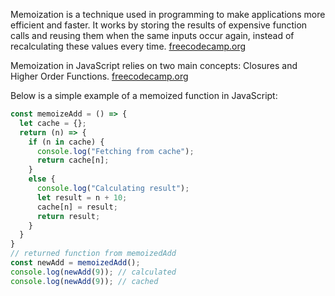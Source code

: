 Memoization is a technique used in programming to make applications more efficient and faster. It works by storing the results of expensive function calls and reusing them when the same inputs occur again, instead of recalculating these values every time. [freecodecamp.org](https://www.freecodecamp.org/news/memoization-in-javascript-and-react/)

Memoization in JavaScript relies on two main concepts: Closures and Higher Order Functions. [freecodecamp.org](https://www.freecodecamp.org/news/memoization-in-javascript-and-react/)

Below is a simple example of a memoized function in JavaScript:

```javascript
const memoizeAdd = () => {
  let cache = {};
  return (n) => {
    if (n in cache) {
      console.log("Fetching from cache");
      return cache[n];
    }
    else {
      console.log("Calculating result");
      let result = n + 10;
      cache[n] = result;
      return result;
    }
  }
}
// returned function from memoizedAdd
const newAdd = memoizedAdd();
console.log(newAdd(9)); // calculated
console.log(newAdd(9)); // cached
```
